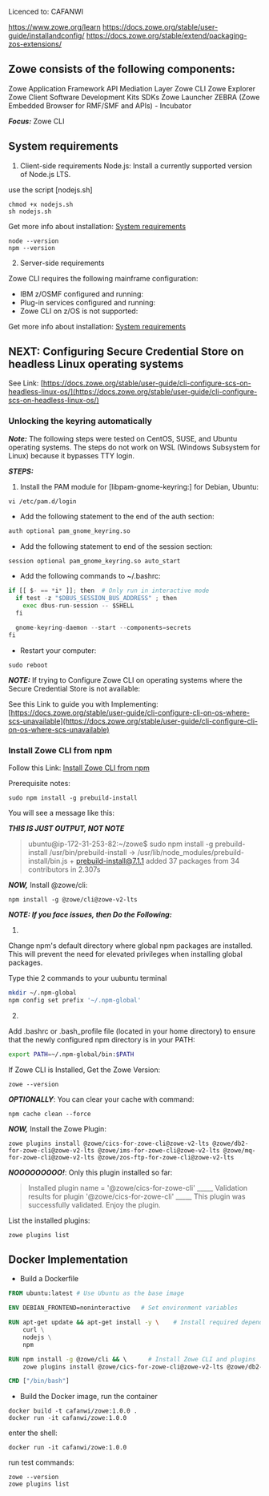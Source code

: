 Licenced to: CAFANWI

https://www.zowe.org/learn
https://docs.zowe.org/stable/user-guide/installandconfig/
https://docs.zowe.org/stable/extend/packaging-zos-extensions/


## Zowe consists of the following components:
Zowe Application Framework
API Mediation Layer
Zowe CLI
Zowe Explorer
Zowe Client Software Development Kits SDKs
Zowe Launcher
ZEBRA (Zowe Embedded Browser for RMF/SMF and APIs) - Incubator

***Focus:*** Zowe CLI

## System requirements

1. Client-side requirements
Node.js: Install a currently supported version of Node.js LTS.

use the script [nodejs.sh]

```
chmod +x nodejs.sh
sh nodejs.sh
```

Get more info about installation: [System requirements](https://docs.zowe.org/stable/user-guide/systemrequirements-cli/)

```
node --version
npm --version
```

2. Server-side requirements

Zowe CLI requires the following mainframe configuration:
  - IBM z/OSMF configured and running: 
  - Plug-in services configured and running:
  - Zowe CLI on z/OS is not supported: 

Get more info about installation: [System requirements](https://docs.zowe.org/stable/user-guide/systemrequirements-cli/)

## NEXT: Configuring Secure Credential Store on headless Linux operating systems
See Link: [https://docs.zowe.org/stable/user-guide/cli-configure-scs-on-headless-linux-os/](https://docs.zowe.org/stable/user-guide/cli-configure-scs-on-headless-linux-os/)

### Unlocking the keyring automatically
***Note:*** The following steps were tested on CentOS, SUSE, and Ubuntu operating systems. The steps do not work on WSL (Windows Subsystem for Linux) because it bypasses TTY login.

***STEPS:***

1. Install the PAM module for [libpam-gnome-keyring:] for Debian, Ubuntu:

```
vi /etc/pam.d/login
```

- Add the following statement to the end of the auth section:

```sh
auth optional pam_gnome_keyring.so
```

- Add the following statement to end of the session section:

```sh
session optional pam_gnome_keyring.so auto_start
```

- Add the following commands to ~/.bashrc:

```py
if [[ $- == *i* ]]; then  # Only run in interactive mode
  if test -z "$DBUS_SESSION_BUS_ADDRESS" ; then
    exec dbus-run-session -- $SHELL
  fi

  gnome-keyring-daemon --start --components=secrets
fi
```

- Restart your computer:

```
sudo reboot
```

***NOTE:*** If trying to Configure Zowe CLI on operating systems where the Secure Credential Store is not available:

See this Link to guide you with Implementing: [https://docs.zowe.org/stable/user-guide/cli-configure-cli-on-os-where-scs-unavailable](https://docs.zowe.org/stable/user-guide/cli-configure-cli-on-os-where-scs-unavailable)

### Install Zowe CLI from npm
Follow this Link: [Install Zowe CLI from npm](https://docs.zowe.org/stable/user-guide/cli-installcli/#install-zowe-cli-from-npm)

Prerequisite notes:

```
sudo npm install -g prebuild-install
```

You will see a message like this:


***THIS IS JUST OUTPUT, NOT NOTE***

> ubuntu@ip-172-31-253-82:~/zowe$ sudo npm install -g prebuild-install
> /usr/bin/prebuild-install -> /usr/lib/node_modules/prebuild-install/bin.js + prebuild-install@7.1.1
> added 37 packages from 34 contributors in 2.307s

***NOW,*** Install @zowe/cli:

```
npm install -g @zowe/cli@zowe-v2-lts
```

***NOTE: If you face issues, then Do the Following:***

1. 
Change npm's default directory where global npm packages are installed.
This will prevent the need for elevated privileges when installing global packages.

Type thie 2 commands to your uubuntu terminal 

```bash
mkdir ~/.npm-global
npm config set prefix '~/.npm-global'
```

2. 
Add .bashrc or .bash_profile file (located in your home directory) to ensure that the newly configured npm directory is in your PATH:

```bash
export PATH=~/.npm-global/bin:$PATH
```

If Zowe CLI is Installed, Get the Zowe Version:

```
zowe --version
```

***OPTIONALLY***: You can clear your cache with command:

```
npm cache clean --force
```

***NOW,*** Install the Zowe Plugin:

```
zowe plugins install @zowe/cics-for-zowe-cli@zowe-v2-lts @zowe/db2-for-zowe-cli@zowe-v2-lts @zowe/ims-for-zowe-cli@zowe-v2-lts @zowe/mq-for-zowe-cli@zowe-v2-lts @zowe/zos-ftp-for-zowe-cli@zowe-v2-lts
```

***NOOOOOOOOO!***: Only this plugin installed so far:

> Installed plugin name = '@zowe/cics-for-zowe-cli'
> _____ Validation results for plugin '@zowe/cics-for-zowe-cli' _____
> This plugin was successfully validated. Enjoy the plugin.


List the installed plugins:

```
zowe plugins list
```

## Docker Implementation
- Build a Dockerfile

```Dockerfile
FROM ubuntu:latest # Use Ubuntu as the base image

ENV DEBIAN_FRONTEND=noninteractive   # Set environment variables

RUN apt-get update && apt-get install -y \    # Install required dependencies
    curl \
    nodejs \
    npm

RUN npm install -g @zowe/cli && \      # Install Zowe CLI and plugins
    zowe plugins install @zowe/cics-for-zowe-cli@zowe-v2-lts @zowe/db2-for-zowe-cli@zowe-v2-lts @zowe/ims-for-zowe-cli@zowe-v2-lts @zowe/mq-for-zowe-cli@zowe-v2-lts @zowe/zos-ftp-for-zowe-cli@zowe-v2-lts

CMD ["/bin/bash"]
```


- Build the Docker image, run the container

```
docker build -t cafanwi/zowe:1.0.0 .
docker run -it cafanwi/zowe:1.0.0
```

enter the shell:

```
docker run -it cafanwi/zowe:1.0.0
```

run test commands:

```
zowe --version
zowe plugins list
```
